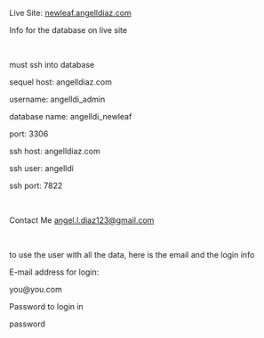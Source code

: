 <p>Live Site: <a href="http://newleaf.angelldiaz.com">newleaf.angelldiaz.com</a></p>

<p>Info for the database on live site</p>
<br/>
<p>must ssh into database</p> 
<p>sequel host: angelldiaz.com</p>
<p>username: angelldi_admin</p> 
<p>database name: angelldi_newleaf</p> 
<p>port: 3306</p> 
<p>ssh host: angelldiaz.com</p> 
<p>ssh user: angelldi</p> 
<p>ssh port: 7822</p>
<br/>
<p>Contact Me <a href="mailto:angel.l.diaz123@gmail.com?Subject=github">angel.l.diaz123@gmail.com</a></p>
<br/>
<p>to use the user with all the data, here is the email and the login info</p>
<p>E-mail address for login:</p>
<p>you@you.com</p>
<p>Password to login in</p>
<p>password</p>
